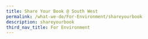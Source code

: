 ```yaml
---
title: Share Your Book @ South West
permalink: /what-we-do/For-Environment/shareyourbook
description: shareyourbook
third_nav_title: For Environment
---
```

